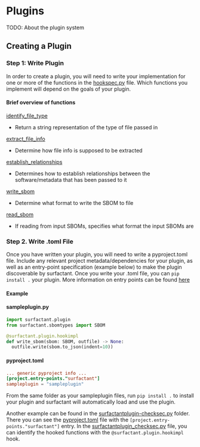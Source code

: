 # Plugins

TODO: About the plugin system

## Creating a Plugin

### Step 1: Write Plugin

In order to create a plugin, you will need to write your implementation for one or more of the functions in the [hookspec.py](surfactant/plugin/hookspecs.py) file. Which functions you implement will depend on the goals of your plugin.

#### Brief overview of functions
[identify_file_type](surfactant/plugin/hookspecs.py#L15)
- Return a string representation of the type of file passed in

[extract_file_info](surfactant/plugin/hookspecs.py#L29)
- Determine how file info is supposed to be extracted

[establish_relationships](surfactant/plugin/hookspecs.py#L47)
- Determines how to establish relationships between the software/metadata that has been passed to it

[write_sbom](surfactant/plugin/hookspecs.py#L70)
- Determine what format to write the SBOM to file

[read_sbom](surfactant/plugin/hookspecs.py#L80)
- If reading from input SBOMs, specifies what format the input SBOMs are

### Step 2. Write .toml File

Once you have written your plugin, you will need to write a pyproject.toml file. Include any relevant project metadata/dependencies for your plugin, as well as an entry-point specification (example below) to make the plugin discoverable by surfactant. Once you write your .toml file, you can `pip install .` your plugin.
More information on entry points can be found [here](https://setuptools.pypa.io/en/latest/userguide/entry_point.html#entry-points-syntax)

#### Example

#### sampleplugin.py
```python
import surfactant.plugin
from surfactant.sbomtypes import SBOM

@surfactant.plugin.hookimpl
def write_sbom(sbom: SBOM, outfile) -> None:
  outfile.write(sbom.to_json(indent=10))
```
#### pyproject.toml
```toml
... generic pyproject info ...
[project.entry-points."surfactant"]
sampleplugin = "sampleplugin"
```
From the same folder as your sampleplugin files, run `pip install .` to install your plugin and surfactant will automatically load and use the plugin.

Another example can be found in the [surfactantplugin-checksec.py](surfactantplugin-checksec.py) folder. There you can see the [pyproject.toml](surfactantplugin-checksec.py/pyproject.toml) file with the `[project.entry-points."surfactant"]` entry. In the [surfactantplugin_checksec.py](surfactantplugin-checksec.py/surfactantplugin_checksec.py) file, you can identify the hooked functions with the `@surfactant.plugin.hookimpl` hook.

